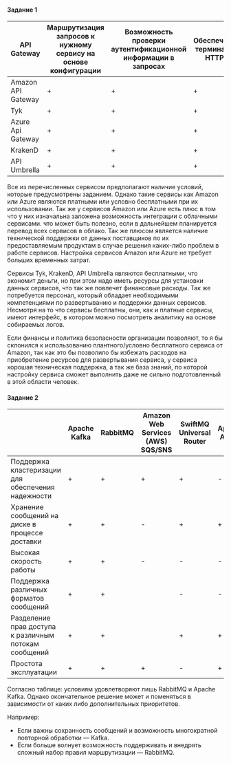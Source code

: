 #### Задание 1
| API Gateway | Маршрутизация запросов к нужному сервису на основе конфигурации | Возможность проверки аутентификационной информации в запросах | Обеспечение терминации HTTPS |
|--------------------|----------------------------------------------------------|---------------------------------------------------------------|------------------------------|
| Amazon API Gateway | + | + | + |
| Tyk | + | + | + |
| Azure Api Gateway | + | + | + |
| KrakenD | + | + | + |
| API Umbrella | + | + | + |

Все из перечисленных сервисом предполагают наличие условий, которые предусмотрены заданием. Однако такие сервисы как Amazon или Azure являются платными или условно бесплатными при их использовании. Так же у сервисов Amazon или Azure есть плюс в том что у них изначальна заложена возможность интеграции с облачными сервисами. что может быть полезно, если в дальнейшем планируется перевод всех сервисов в облако. Так же плюсом является наличие технической поддержки от данных поставщиков по их предоставляемым продуктам в случае решения каких-либо проблем в работе сервисов. Настройка сервисов Amazon или Azure не требует больших временных затрат.

Сервисы Tyk, KrakenD, API Umbrella являются бесплатными, что экономит деньги, но при этом надо иметь ресурсы для установки данных сервисов, что так же повлечет финансовые расходы. Так же потребуется персонал, который обладает необходимыми компетенциями по развертыванию и поддержки данных сервисов. Несмотря на то что сервисы бесплатны, они, как и платные сервисы, имеют интерфейс, в котором можно посмотреть аналитику на основе собираемых логов. 

Если финансы и политика безопасности организации позволяют, то я бы склонился к использованию плантного/условно бесплатного сервиса от Amazon, так как это бы позволило бы избежать расходов на приобретение ресурсов для развертывания сервиса, у сервиса хорошая техническая поддержка, а так же база знаний, по которой настройку сервиса сможет выполнить даже не сильно подготовленный в этой области человек.

#### Задание 2
| | Apache Kafka | RabbitMQ | Amazon Web Services (AWS) SQS/SNS | SwiftMQ Universal Router | Apache Apollo |
|-|--------------|----------|-----------------------------------|--------------------------|---------------|
| Поддержка кластеризации для обеспечения надежности | + | + | + | + | - |
| Хранение сообщений на диске в процессе доставки | + | + | - | + | + |
| Высокая скорость работы | + | + | - | - | - |
| Поддержка различных форматов сообщений | + | + | | - | - |
| Разделение прав доступа к различным потокам сообщений | + | + | | + | + |
| Проcтота эксплуатации | + | + | + | - | + |

Согласно таблице: условиям удовлетворяют лишь RabbitMQ и Apache Kafka. Однако окончательное решение может и поменяться в зависимости от каких либо дополнительных приоритетов.

Например:
- Если важны сохранность сообщений и возможность многократной повторной обработки —  Kafka.
- Если больше волнует возможность поддерживать и внедрять сложный набор правил маршрутизации — RabbitMQ.
